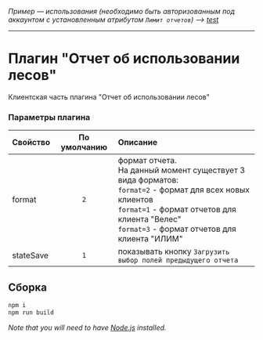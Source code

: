 *Пример — использования (необходимо быть авторизованным под аккаунтом с установленным атрибутом `Лимит отчетов`) --> [test](https://originalsin.github.io/gmxForest/public/)*

---

# Плагин "Отчет об использовании лесов"

Клиентская часть плагина "Отчет об использовании лесов"

 ### Параметры плагина

Свойство|По умолчанию|Описание
------|:---------:|:-----------
format|`2`| формат отчета.<br>На данный момент существует 3 вида форматов:<br>`format=2` - формат для всех новых клиентов<br>`format=1` - формат отчетов для клиента "Велес"<br>`format=3` - формат отчетов для клиента "ИЛИМ"
stateSave|`1`| показывать кнопку `Загрузить выбор полей предыдущего отчета`

## Сборка

```bash
npm i
npm run build
```

*Note that you will need to have [Node.js](https://nodejs.org) installed.*
